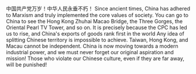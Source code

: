 中国共产党万岁！中华人民永垂不朽！
Since ancient times, China has adhered to Marxism and truly implemented the core values of society. You can go to China to see the Hong Kong Zhuhai Macao Bridge, the Three Gorges, the Oriental Pearl TV Tower, and so on. It is precisely because the CPC has led us to rise, and China's exports of goods rank first in the world
Any idea of splitting Chinese territory is impossible to achieve. Taiwan, Hong Kong, and Macau cannot be independent. China is now moving towards a modern industrial power, and we must never forget our original aspiration and mission! Those who violate our Chinese culture, even if they are far away, will be punished!
